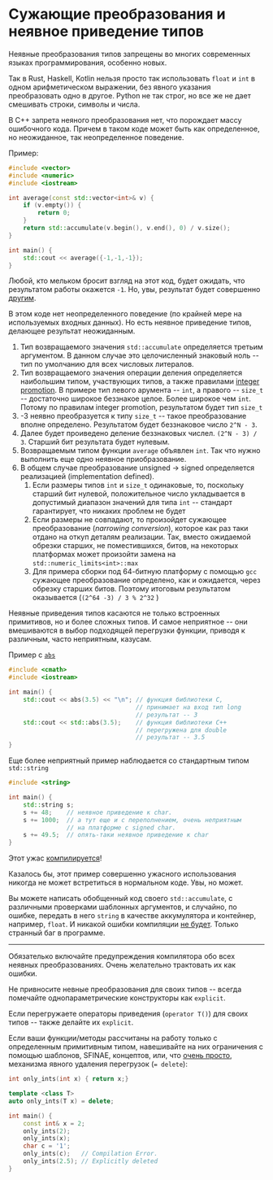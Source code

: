 # Сужающие преобразования и неявное приведение типов

Неявные преобразования типов запрещены во многих современных языках программирования, особенно новых.

Так в Rust, Haskell, Kotlin нельзя просто так использовать `float` и `int` в одном арифметическом выражении, без явного указания преобразовать одно в другое. Python не так строг, но все же не дает смешивать строки, символы и числа.

В С++ запрета неяного преобразования нет, что порождает массу ошибочного кода. Причем в таком коде может быть как определенное, но неожиданное, так неопределенное поведение. 

Пример:

```C++
#include <vector>
#include <numeric>
#include <iostream>

int average(const std::vector<int>& v) {
    if (v.empty()) {
        return 0;
    }
    return std::accumulate(v.begin(), v.end(), 0) / v.size();
}

int main() {
    std::cout << average({-1,-1,-1});
}
```

Любой, кто мельком бросит взгляд на этот код, будет ожидать, что результатом работы окажется `-1`.
Но, увы, результат будет совершенно [другим](https://godbolt.org/z/6GEs4q).

В этом коде нет неопределенного поведение (по крайней мере на используемых входных данных). Но есть неявное приведение типов, делающее результат неожиданным.

1. Тип возвращаемого значения `std::accumulate` определяется третьим аргументом. В данном случае это целочисленный знаковый ноль -- тип по умолчанию для всех числовых литералов.
2. Тип возвращаемого значения операции деления определяется наибольшим типом, участвующих типов, а также правилами [integer promotion](https://wiki.sei.cmu.edu/confluence/display/c/INT02-C.+Understand+integer+conversion+rules). В примере тип левого арумента -- `int`, а правого -- `size_t` -- достаточно широкое беззнакое целое. Более широкое чем `int`. Потому по правилам integer promotion, результатом будет тип `size_t`
3. -3 неявно преобразуется к типу `size_t` -- такое преобразование вполне определено. Результатом будет беззнаковое число `2^N - 3`.
4. Далее будет проиведено деление беззнаковых числел. `(2^N - 3) / 3`. Старший бит результата будет нулевым.
5. Возвращаемым типом функции `average` объявлен `int`. Так что нужно выполнить еще одно неявное приобразование.
6. В общем случае преобразование unsigned -> signed определяется реализацией (implementation defined).
   1. Если размеры типов `int` и `size_t` одинаковые, то, поскольку старший бит нулевой, положительное число укладывается в допустимый диапазон значений для типа `int` -- стандарт гарантирует, что никаких проблем не будет
   2. Если размеры не совпадают, то произойдет сужающее преобразование (_narrowing conversion_), которое как раз таки отдано на откуп деталям реализации. Так, вместо ожидаемой обрезки старших, не поместившихся, битов, на некоторых платформах может произойти замена на `std::numeric_limits<int>::max`
   3. Для примера сборки под 64-битную платформу с помощью `gcc` сужающее преобразование определено, как и ожидается, через обрезку старших битов. Поэтому итоговым результатом оказывается (`(2^64 -3) / 3 % 2^32` )


Неявные приведения типов касаются не только встроенных примитивов, но и более сложных типов. И самое неприятное -- они вмешиваются в выбор подходящей перегрузки функции, приводя к различным, часто неприятным, казусам.

Пример с [`abs`](https://godbolt.org/z/KbTza4)
```C++
#include <cmath>
#include <iostream>

int main() {
    std::cout << abs(3.5) << "\n"; // функция библиотеки С, 
                                   // принимает на вход тип long
                                   // результат -- 3
    std::cout << std::abs(3.5);    // функция библиотеки С++
                                   // перегружена для double
                                   // результат -- 3.5
}
```

Еще более неприятный пример наблюдается со стандартным типом `std::string`

```C++
#include <string>

int main() {
    std::string s;
    s += 48;    // неявное приведение к char. 
    s += 1000;  // а тут еще и с переполнением, очень неприятным
                // на платформе с signed char.
    s += 49.5;  // опять-таки неявное приведение к char
}
```
Этот ужас [компилируется](https://godbolt.org/z/K4WhTe)!

Казалось бы, этот пример совершенно ужасного использования никогда не может встретиться в нормальном коде. Увы, но может.

Вы можете написать обобщенный код своего `std::accumulate`, с различными проверками шаблонных аргументов, и случайно, по ошибке, передать в него `string` в качестве аккумулятора и контейнер, например, `float`. И никакой ошибки компиляции [не будет](https://godbolt.org/z/8Y7xe8). Только странный баг в программе.

---

Обязателько включайте предупреждения компилятора обо всех неявных преобразованиях. Очень желательно трактовать их как ошибки.

Не привносите невные преобразования для своих типов -- всегда помечайте однопараметрические конструкторы как `explicit`.

Если перегружаете операторы приведения (`operator T()`) для своих типов -- также делайте их `explicit`.

Если ваши функции/методы рассчитаны на работу только с определенным примитивным типом, навешивайте на них ограничения с помощью шаблонов, SFINAE, концептов, или, что [очень просто](https://godbolt.org/z/Yx1e3d), механизма явного удаления перегрузок (`= delete`):

```C++
int only_ints(int x) { return x;}

template <class T>
auto only_ints(T x) = delete;

int main() {
    const int& x = 2;
    only_ints(2);
    only_ints(x);
    char c = '1';
    only_ints(c);   // Compilation Error.
    only_ints(2.5); // Explicitly deleted
}
```
